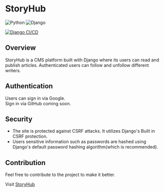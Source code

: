 # StoryHub
![Python](https://img.shields.io/badge/Python-14354C?style=for-the-badge&logo=python&logoColor=white)
![Django](https://img.shields.io/badge/Django-092E20?style=for-the-badge&logo=django&logoColor=white)

[![Django CI/CD](https://github.com/raykipkorir/storyhub/actions/workflows/django.yml/badge.svg?event=push)](https://github.com/raykipkorir/storyhub/actions/workflows/django.yml)

## Overview
StoryHub is a CMS platform built with Django where its users can read and publish articles.
Authenticated users can follow and unfollow different writers.

## Authentication
Users can sign in via Google.\
Sign in via GitHub coming soon.

## Security
- The site is protected against CSRF attacks. It utilizes Django's Built in CSRF protection.
- Users sensitive information such as passwords are hashed using Django's default password hashing algorithm(which is recommended). 

## Contribution
Feel free to contribute to the project to make it better.

Visit [StoryHub](https://storyhub-spaj.onrender.com/)
